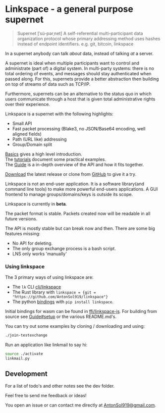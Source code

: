 # Linkspace - a general purpose supernet

> Supernet  [ˈsü-pərˌnet]
> A self-referential multi-participant data organization protocol whose primary
> addressing method uses hashes instead of endpoint identifiers.
> e.g. git, bitcoin, linkspace


In a supernet anybody can talk _about_ data, instead of talking _at_ a server.

A supernet is ideal when multiple participants want to control and administrate (part of) a digital system.
In multi-party systems: there is no total ordering of events, and messages should stay authenticated when passed along.
For this, supernets provide a better abstraction then building on top of streams of data such as TCP/IP.

Furthermore, supernets can be an alternative to the status quo in which users communicate through a host that is given total administrative rights over their experience.

Linkspace is a supernet with the following highlights:

- Small API
- Fast packet processing (Blake3, no JSON/Base64 encoding, well aligned fields)
- Path (URL like) addressing
- Group/Domain split

[Basics](https://www.linkspace.dev/basics.html) gives a high level introduction.  
The [tutorials](https://www.linkspace.dev/docs/tutorial/index.html) document some practical examples.  
The [Guide](https://www.linkspace.dev/docs/guide/index.html) is a in-depth overview of the API and how it fits together.  

[Download](https://github.com/AntonSol919/linkspace/releases) the latest release or clone from [GitHub](https://github.com/AntonSol919/linkspace)
to give it a try.


Linkspace is not an end-user application. It is a software library(and command line tools) to make more powerful end-users applications.
A GUI frontend to manage groups/domains/keys is outside its scope.

Linkspace is currently in **beta**.

The packet format is stable. Packets created now will be readable in all future versions.

The API is mostly stable but can break now and then.
There are some big features missing:

- No API for deleting.
- The only group exchange process is a bash script.
- LNS only works 'manually'

### Using linkspace

The 3 primary ways of using linkspace are:

- The `lk` CLI [cli/linkspace](./cli/linkspace)
- The Rust library with `linkspace = {git = "https://github.com/AntonSol919/linkspace"}`
- The python [bindings](https://pypi.org/project/linkspace/) with `pip install linkspace`. 

Initial bindings for wasm can be found in [ffi/linkspace-js](./ffi/linkspace-js).
For building from source see [Guide#setup](https://www.linkspace.dev/docs/guide/index.html#setup) or the various README.md's.

You can try out some examples by cloning / downloading and using:

```bash
./join-testexchange
```

Run an application like linkmail to say hi:

```bash
source ./activate
linkmail.py
```

## Development

For a list of todo's and other notes see the dev folder. 

Feel free to send me feedback or ideas!

You open an issue or can contact me directly at <AntonSol919@gmail.com>.

